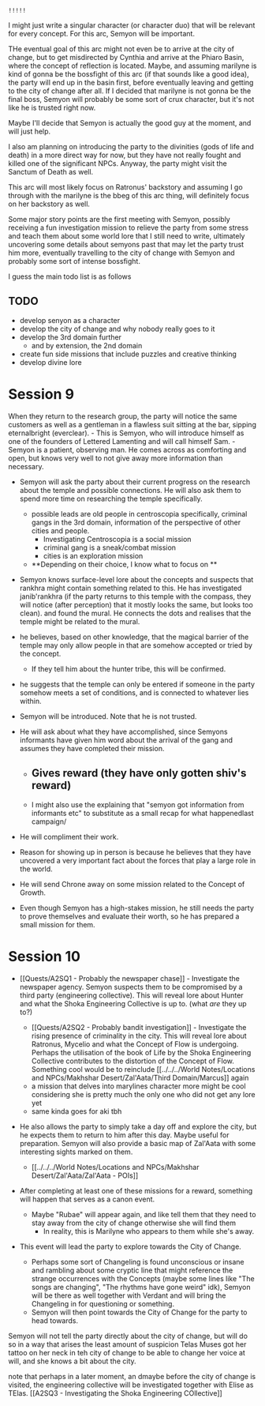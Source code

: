 	!!!!!

 I might just write a singular character (or character duo) that will be relevant for every concept.
For this arc, Semyon will be important.

THe eventual goal of this arc might not even be to arrive at the city of change, but to get misdirected by Cynthia and arrive at the Phiaro Basin, where the concept of reflection is located. Maybe, and assuming marilyne is kind of gonna be the bossfight of this arc (if that sounds like a good idea), the party will end up in the basin first, before eventually leaving and getting to the city of change after all. If I decided that marilyne is not gonna be the final boss, Semyon will probably be some sort of crux character, but it's not like he is trusted right now.

Maybe I'll decide that Semyon is actually the good guy at the moment, and will just help.

I also am planning on introducing the party to the divinities (gods of life and death) in a more direct way for now, but they have not really fought and killed one of the significant NPCs. Anyway, the party might visit the Sanctum of Death as well.

This arc will most likely focus on Ratronus' backstory and assuming I go through with the marilyne is the bbeg of this arc thing, will definitely focus on her backstory as well.

Some major story points are the first meeting with Semyon, possibly receiving a fun investigation mission to relieve the party from some stress and teach them about some world lore that I still need to write, ultimately uncovering some details about semyons past that may let the party trust him more, eventually travelling to the city of change with Semyon and probably some sort of intense bossfight.

I guess the main todo list is as follows

## TODO
- develop senyon as a character
- develop the city of change and why nobody really goes to it
- develop the 3rd domain further
	- and by extension, the 2nd domain
- create fun side missions that include puzzles and creative thinking
- develop divine lore


# Session 9
When they return to the research group, the party will notice the same customers as well as a gentleman in a flawless suit sitting at the bar, sipping eternalbright (everclear).
	- This is Semyon, who will introduce himself as one of the founders of Lettered Lamenting and will call himself Sam.
	- Semyon is a patient, observing man. He comes across as comforting and open, but knows very well to not give away more information than necessary. 

- Semyon will ask the party about their current progress on the research about the temple and possible connections. He will also ask them to spend more time on researching the temple specifically.
	- possible leads are old people in centroscopia specifically, criminal gangs in the 3rd domain, information of the perspective of other cities and people.
		- Investigating Centroscopia is a social mission
		- criminal gang is a sneak/combat mission
		- cities is an exploration mission
	- **Depending on their choice, I know what to focus on **
- Semyon knows surface-level lore about the concepts and suspects that rankhra might contain something related to this. He has investigated janib'rankhra (if the party returns to this temple with the compass, they will notice (after perception) that it mostly looks the same, but looks too clean). and found the mural. He connects the dots and realises that the temple might be related to the mural.
- he believes, based on other knowledge, that the magical barrier of the temple may only allow people in that are somehow accepted or tried by the concept.
	- If they tell him about the hunter tribe, this will be confirmed.
- he suggests that the temple can only be entered if someone in the party somehow meets a set of conditions, and is connected to whatever lies within.


- Semyon will be introduced. Note that he is not trusted.
- He will ask about what they have accomplished, since Semyons informants have given him word about the arrival of the gang and assumes they have completed their mission.
	- Gives reward (they have only gotten shiv's reward)
		- 
	- I might also use the explaining that "semyon got information from informants etc" to substitute as a small recap for what happenedlast campaign/
- He will compliment their work.
- Reason for showing up in person is because he believes that they have uncovered a very important fact about the forces that play a large role in the world.
- He will send Chrone away on some mission related to the Concept of Growth.
- Even though Semyon has a high-stakes mission, he still needs the party to prove themselves and evaluate their worth, so he has prepared a small mission for them.

# Session 10
- [[Quests/A2SQ1 - Probably the newspaper chase]] - Investigate the newspaper agency. Semyon suspects them to be compromised by a third party (engineering collective). This will reveal lore about Hunter and what the Shoka Engineering Collective is up to. (what *are* they up to?)
	- [[Quests/A2SQ2 - Probably bandit investigation]] - Investigate the rising presence of criminality in the city. This will reveal lore about Ratronus, Mycelio and what the Concept of Flow is undergoing. Perhaps the utilisation of the book of Life by the Shoka Engineering Collective contributes to the distortion of the Concept of Flow. Something cool would be to reinclude [[../../../World Notes/Locations and NPCs/Makhshar Desert/Zal'Aata/Third Domain/Marcus]] again
	- a mission that delves into marylines character more might be cool considering she is pretty much the only one who did not get any lore yet
	- same kinda goes for aki tbh

- He also allows the party to simply take a day off and explore the city, but he expects them to return to him after this day. Maybe useful for preparation. Semyon will also provide a basic map of Zal'Aata with some interesting sights marked on them.
	- [[../../../World Notes/Locations and NPCs/Makhshar Desert/Zal'Aata/Zal'Aata - POIs]]
- After completing at least one of these missions for a reward, something will happen that serves as a canon event.
	- Maybe "Rubae" will appear again, and like tell them that they need to stay away from the city of change otherwise she will find them
		- In reality, this is Marilyne who appears to them while she's away.
- This event will lead the party to explore towards the City of Change.
	- Perhaps some sort of Changeling is found unconscious or insane and rambling about some cryptic line that might reference the strange occurrences with the Concepts (maybe some lines like "The songs are changing", "The rhythms have gone weird" idk), Semyon will be there as well together with Verdant and will bring the Changeling in for questioning or something.
	- Semyon will then point towards the City of Change for the party to head towards.

Semyon will not tell the party directly about the city of change, but will do so in a way that arises the least amount of suspicion
Telas Muses got her tattoo on her neck in teh city of change to be able to change her voice at will, and she knows a bit about the city.


note that perhaps in a later moment, an dmaybe before the city of change is visited, the engineering collective will be investigated together with Elise as TElas.
[[A2SQ3 - Investigating the Shoka Engineering COllective]]
